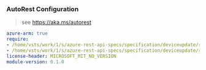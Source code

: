 ### AutoRest Configuration

> see https://aka.ms/autorest

``` yaml
azure-arm: true
require:
- /home/vsts/work/1/s/azure-rest-api-specs/specification/deviceupdate/resource-manager/readme.md
- /home/vsts/work/1/s/azure-rest-api-specs/specification/deviceupdate/resource-manager/readme.go.md
license-header: MICROSOFT_MIT_NO_VERSION
module-version: 0.1.0

```